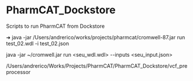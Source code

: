 # PharmCAT_Dockstore
Scripts to run PharmCAT from Dockstore

➜ java -jar /Users/andrerico/works/projects/pharmcat/cromwell-87.jar run test_02.wdl -i test_02.json

java -jar ~/cromwell.jar run <seu_wdl.wdl> --inputs <seu_input.json>


/Users/andrerico/Works/Projects/PharmCAT/PharmCAT_Dockstore/vcf_preprocessor
